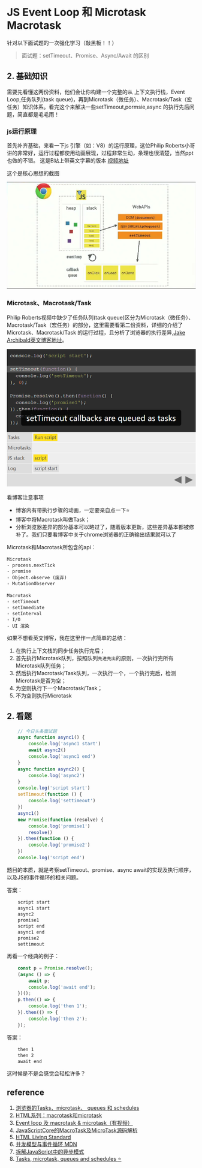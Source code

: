 # JS Event Loop 和 Microtask Macrotask
针对以下面试题的一次强化学习（敲黑板！！）
> 面试题：setTimeout、Promise、Async/Await 的区别

## 2. 基础知识
需要先看懂这两份资料，他们会让你构建一个完整的从 上下文执行栈，Event Loop,任务队列(task queue)，再到Microtask（微任务）、Macrotask/Task（宏任务）知识体系。看完这个来解决一些setTimeout,pormsie,async 的执行先后问题，简直都是毛毛雨！
### js运行原理 
首先补齐基础，来看一下js 引擎（如：V8）的运行原理，这位Philip Roberts小哥讲的非常好，运行过程都使用动画展现，过程非常生动，条理也很清楚，当然ppt也做的不错。
这是B站上带英文字幕的版本
[视频地址](https://www.bilibili.com/video/av37759434/)

这个是核心思想的截图

![evnet loop](./assets/event.png)
### Microtask、Macrotask/Task
Philip Roberts视频中缺少了任务队列(task queue)区分为Microtask（微任务）、Macrotask/Task（宏任务）的部分，这里需要看第二份资料，详细的介绍了Microtask、Macrotask/Task 的运行过程，且分析了浏览器的执行差异,[Jake Archibald英文博客地址](https://jakearchibald.com/2015/tasks-microtasks-queues-and-schedules/)。

![microtask](./assets/taskblog.png)

看博客注意事项
- 博客内有带执行步骤的动画，一定要亲自点一下:star:
- 博客中将Macrotask叫做Task；
- 分析浏览器差异的部分基本可以略过了，随着版本更新，这些差异基本都被修补了。我们只要看博客中关于chrome浏览器的正确输出结果就可以了

Microtask和Macrotask所包含的api：  

    Microtask
    - process.nextTick
    - promise
    - Object.observe (废弃)
    - MutationObserver

    Macrotask
    - setTimeout
    - setImmediate
    - setInterval
    - I/O
    - UI 渲染
  
如果不想看英文博客，我在这里作一点简单的总结：
1. 在执行上下文栈的同步任务执行完后；
2. 首先执行Microtask队列，按照队列`先进先出`的原则，一次执行完所有Microtask队列任务；
3. 然后执行Macrotask/Task队列，一次执行一个，一个执行完后，检测 Microtask是否为空；
4. 为空则执行下一个Macrotask/Task；
5. 不为空则执行Microtask

## 2. 看题
```js
    // 今日头条面试题
    async function async1() {
        console.log('async1 start')
        await async2()
        console.log('async1 end')
    }
    async function async2() {
        console.log('async2')
    }
    console.log('script start')
    setTimeout(function () {
        console.log('settimeout')
    })
    async1()
    new Promise(function (resolve) {
        console.log('promise1')
        resolve()
    }).then(function () {
        console.log('promise2')
    })
    console.log('script end')
```
题目的本质，就是考察setTimeout、promise、async await的实现及执行顺序，以及JS的事件循环的相关问题。

答案：
```
    script start
    async1 start
    async2
    promise1
    script end
    async1 end
    promise2
    settimeout
```
再看一个经典的例子：
```js
    const p = Promise.resolve();
    (async () => {
        await p;
        console.log('await end');
    })();
    p.then(() => {
        console.log('then 1');
    }).then(() => {
        console.log('then 2');
    });
```
答案：
```
    then 1
    then 2
    await end
```
这时候是不是会感觉会轻松许多？


## reference
1. [浏览器的Tasks、microtask、 queues 和 schedules](https://github.com/sisterAn/blog/issues/21)
2. [HTML系列：macrotask和microtask](https://zhuanlan.zhihu.com/p/24460769)
3. [Event loop 及 macrotask & microtask（有视频）](https://zhuanlan.zhihu.com/p/76131519)
4. [JavaScriptCore的MacroTask及MicroTask源码解析](https://zhuanlan.zhihu.com/p/63912129)
5. [HTML Living Standard](https://html.spec.whatwg.org/multipage/webappapis.html#event-loops)
6. [并发模型与事件循环 MDN](https://developer.mozilla.org/zh-CN/docs/Web/JavaScript/EventLoop)
7. [拆解JavaScript中的异步模式](https://zhuanlan.zhihu.com/p/67815990)
8. [Tasks, microtask, queues and schedules :star:](https://jakearchibald.com/2015/tasks-microtasks-queues-and-schedules/)